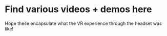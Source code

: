 # Find various videos + demos here
Hope these encapsulate what the VR experience through the headset was like!
